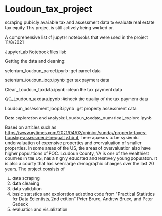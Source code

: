 # Loudoun_tax_project
scraping publicly available tax and assessment data to evaluate real estate tax equity
This project is still actively being worked on.
 
 A comprehensive list of jupyter notebooks that were used in the project
 11/8/2021
 
JupyterLab Notebook files list:

Getting the data and cleaning:

selenium_loudoun_parcel.ipynb :get parcel data
	
selenium_loudoun_loop.ipynb  :get tax payment data
	
Clean_Loudoun_taxdata.ipynb :clean the tax payment data
	
QC_Loudoun_taxdata.ipynb :#check the quality of the tax payment data

Loudoun_assessment_loop3.ipynb :get property assessment data

Data exploration and analysis:
Loudoun_taxdata_numerical_explore.ipynb

Based on articles such as https://www.nytimes.com/2021/04/03/opinion/sunday/property-taxes-housing-assessment-inequality.html, 
there appears to be systemic undervaluation of expensive properties and overvaluation of smaller properties. In some areas
of the US, the areas of overvaluation also have higher populations of POC.  Loudoun County, VA is one of the wealthiest counties in 
the US, has a highly educated and relatively young population. It is also a county that has seen large demographic changes over the last 
20 years. 
The project consists of 
  1) data scraping
  2) data cleaning
  3) data validation
  4) basic statistics and exploration adapting code from "Practical Statistics for Data Scientists, 2nd edition" Peter Bruce, Andrew Bruce, and Peter Gedeck
  5) evaluation and visualization

